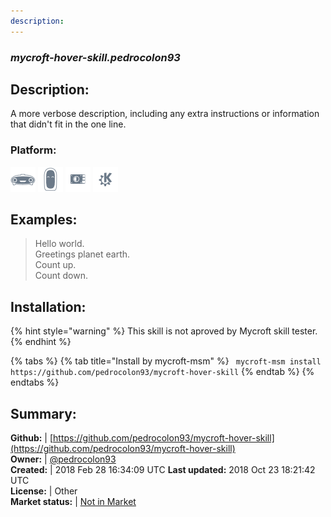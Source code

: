 ```yaml
---
description: 
---
```


### _mycroft-hover-skill.pedrocolon93_  
## Description:  
A more verbose description, including any extra instructions or
information that didn't fit in the one line.  
### Platform:  
 ![Mark I](../.gitbook/assets/mark-1-icon.png)  ![Mark II](../.gitbook/assets/mark-2-icon.png)  ![Picroft](../.gitbook/assets/picroft-icon.png)  ![plasmoid](../.gitbook/assets/kde.png)   
  
## Examples:  
> Hello world.  
> Greetings planet earth.  
> Count up.  
> Count down.  
  
## Installation:  
{% hint style="warning" %}
This skill is not aproved by Mycroft skill tester.
{% endhint %}
    
{% tabs %}
{% tab title="Install by mycroft-msm" %}
``` mycroft-msm install https://github.com/pedrocolon93/mycroft-hover-skill```
{% endtab %}
  {% endtabs %}
    
## Summary:  
**Github:** | [https://github.com/pedrocolon93/mycroft-hover-skill](https://github.com/pedrocolon93/mycroft-hover-skill)  
**Owner:** | [@pedrocolon93](https://github.com/pedrocolon93)  
**Created:** | 2018 Feb 28 16:34:09 UTC  **Last updated:** 2018 Oct 23 18:21:42 UTC  
**License:** | Other  
**Market status:** | [Not in Market](https://market.mycroft.ai/skill/)  
